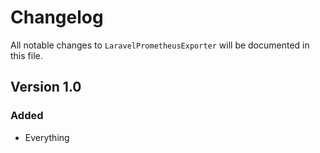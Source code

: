 # Changelog

All notable changes to `LaravelPrometheusExporter` will be documented in this file.

## Version 1.0

### Added
- Everything
